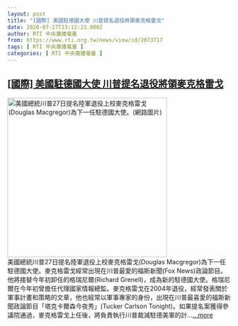 ```yaml
---
layout: post
title: "[國際] 美國駐德國大使 川普提名退役將領麥克格雷戈"
date: 2020-07-27T23:12:23.000Z
author: RTI 中央廣播電臺
from: https://www.rti.org.tw/news/view/id/2073717
tags: [ RTI 中央廣播電臺 ]
categories: [ RTI 中央廣播電臺 ]
---
```

<!--1595891543000-->
[[國際] 美國駐德國大使 川普提名退役將領麥克格雷戈](https://www.rti.org.tw/news/view/id/2073717)
------

<div>
<img src="https://static.rti.org.tw/assets/thumbnails/2020/07/28/37b844225524ad9caed2f9dcff1a3ad8.jpg" width="360" alt="美國總統川普27日提名陸軍退役上校麥克格雷戈(Douglas Macgregor)為下一任駐德國大使。(網路圖片)" title="美國總統川普27日提名陸軍退役上校麥克格雷戈(Douglas Macgregor)為下一任駐德國大使。(網路圖片)"><br>美國總統川普27日提名陸軍退役上校麥克格雷戈(Douglas Macgregor)為下一任駐德國大使。麥克格雷戈經常出現在川普最愛的福斯新聞(Fox News)政論節目。他將接替今年初卸任的格瑞尼爾(Richard Grenell)，成為新的駐德國大使。格瑞尼爾在今年初曾擔任代理國家情報總監。麥克格雷戈在2004年退役，經常發表關於軍事計畫和策略的文章，他也經常以軍事專家的身份，出現在川普最喜愛的福斯新聞政論節目「塔克卡爾森今夜秀」(Tucker Carlson Tonight)。如果提名案獲得參議院通過，麥克格雷戈上任後，將負責執行川普裁減駐德美軍的計...<a target="_blank" href="https://www.rti.org.tw/news/view/id/2073717">...more</a>
</div>
